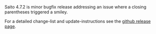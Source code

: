 <!--
title: Saito 4.7.2 released
template: whats-new
date: 2015-01-10
author: Schlaefer
-->

Saito 4.7.2 is minor bugfix release addressing an issue where a closing parentheses triggered a smiley.

For a detailed change-list and update-instructions see the [github release page](https://github.com/Schlaefer/Saito/releases/tag/4.7.2).